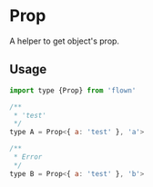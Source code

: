 # Prop

A helper to get object's prop.

## Usage

```js
import type {Prop} from 'flown'

/**
 * 'test'
 */
type A = Prop<{ a: 'test' }, 'a'>

/**
 * Error
 */
type B = Prop<{ a: 'test' }, 'b'>
